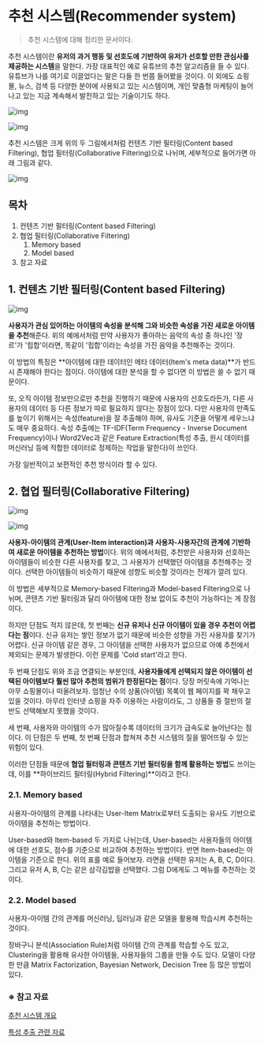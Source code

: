 # 추천 시스템(Recommender system)

> 추천 시스템에 대해 정리한 문서이다. 

추천 시스템이란 **유저의 과거 행동 및 선호도에 기반하여 유저가 선호할 만한 관심사를 제공하는 시스템**을 말한다. 가장 대표적인 예로 유튜브의 추천 알고리즘을 들 수 있다. 유튜브가 나를 여기로 이끌었다는 말은 다들 한 번쯤 들어봤을 것이다. 이 외에도 쇼핑몰, 뉴스, 검색 등 다양한 분야에 사용되고 있는 시스템이며, 개인 맞춤형 마케팅이 늘어나고 있는 지금 계속해서 발전하고 있는 기술이기도 하다. 

![img](https://miro.medium.com/max/1064/1*mz9tzP1LjPBhmiWXeHyQkQ.png)

![img](https://mblogthumb-phinf.pstatic.net/MjAyMDAzMTlfMTQ4/MDAxNTg0NTgxMzA4NTg2.7C_yokw7-3zpstuF_4rGEKos8qjWup4aRUzeGC-5u-4g.5AQ-RSGXSTro5jQwjothmZNSJ_Tvt-0_da9YVWn59lcg.PNG.with_msip/2.PNG?type=w800)

추천 시스템은 크게 위의 두 그림에서처럼 컨텐츠 기반 필터링(Content based Filtering), 협업 필터링(Collaborative Filtering)으로 나뉘며, 세부적으로 들어가면 아래 그림과 같다.

![img](https://media.vlpt.us/images/vvakki_/post/7d716962-e163-4f4e-b057-7376235130e0/image.png)

## 목차

1. 컨텐츠 기반 필터링(Content based Filtering)
2. 협업 필터링(Collaborative Filtering)
   1. Memory based
   2. Model based
3. 참고 자료



## 1. 컨텐츠 기반 필터링(Content based Filtering)

![img](https://t1.daumcdn.net/cfile/tistory/992787445E9D2A7B32)

**사용자가 관심 있어하는 아이템의 속성을 분석해 그와 비슷한 속성을 가진 새로운 아이템을 추천**해준다. 위의 예에서처럼 만약 사용자가 좋아하는 음악의 속성 중 하나인 '장르'가 '힙합'이라면, 똑같이 '힙합'이라는 속성을 가진 음악을 추천해주는 것이다. 

이 방법의 특징은 **아이템에 대한 데이터인 메타 데이터(Item's meta data)**가 반드시 존재해야 한다는 점이다. 아이템에 대한 분석을 할 수 없다면 이 방법은 쓸 수 없기 때문이다. 

또, 오직 아이템 정보만으로만 추천을 진행하기 때문에 사용자의 선호도라든가, 다른 사용자의 데이터 등 다른 정보가 따로 필요하지 않다는 장점이 있다. 다만 사용자의 만족도를 높이기 위해서는 속성(feature)을 잘 추출해야 하며, 유사도 기준을 어떻게 세우느냐도 매우 중요하다. 속성 추출에는 TF-IDF(Term Frequency - Inverse Document Frequency)이나 Word2Vec과 같은 Feature Extraction(특성 추출, 원시 데이터를 머신러닝 등에 적합한 데이터로 정제하는 작업을 말한다)이 쓰인다.

가장 일반적이고 보편적인 추천 방식이라 할 수 있다.  



## 2. 협업 필터링(Collaborative Filtering)

![img](https://media.vlpt.us/images/vvakki_/post/6963c9ea-03ce-41c6-83bf-95f17e15c6fa/Collaborative%20Filtering.png)

![img](https://t3.daumcdn.net/thumb/R720x0.fpng/?fname=http://t1.daumcdn.net/brunch/service/user/16yJ/image/WrbNMmiPKnNFj0_dMxaeQ4-MOBs.png)

**사용자-아이템의 관계(User-Item interaction)과 사용자-사용자간의 관계에 기반하여 새로운 아이템을 추천하는 방법**이다. 위의 예에서처럼, 추천받은 사용자와 선호하는 아이템들이 비슷한 다른 사용자를 찾고, 그 사용자가 선택했던 아이템을 추천해주는 것이다. 선택한 아이템들이 비슷하기 때문에 성향도 비슷할 것이라는 전제가 깔려 있다.  

이 방법은 세부적으로 Memory-based Filtering과 Model-based Filtering으로 나뉘며, 콘텐츠 기반 필터링과 달리 아이템에 대한 정보 없이도 추천이 가능하다는 게 장점이다. 

하지만 단점도 적지 않은데, 첫 번째는 **신규 유저나 신규 아이템이 있을 경우 추천이 어렵다는 점**이다. 신규 유저는 쌓인 정보가 없기 때문에 비슷한 성향을 가진 사용자를 찾기가 어렵다. 신규 아이템 같은 경우, 그 아이템을 선택한 사용자가 없으므로 아예 추천에서 제외되는 문제가 발생한다. 이런 문제를 'Cold start'라고 한다.

두 번째 단점도 위와 조금 연결되는 부분인데, **사용자들에게 선택되지 않은 아이템이 선택된 아이템보다 훨씬 많아 추천의 범위가 한정된다는 점**이다. 당장 머릿속에 기억나는 아무 쇼핑몰이나 떠올려보자. 엄청난 수의 상품(아이템) 목록이 웹 페이지를 꽉 채우고 있을 것이다. 아무리 인터넷 쇼핑을 자주 이용하는 사람이라도, 그 상품들 중 절반의 절반도 선택해보지 못했을 것이다. 

세 번째, 사용자와 아이템의 수가 많아질수록 데이터의 크기가 급속도로 늘어난다는 점이다. 이 단점은 두 번째, 첫 번째 단점과 합쳐져 추천 시스템의 질을 떨어뜨릴 수 있는 위험이 있다. 

이러한 단점들 때문에 **협업 필터링과 콘텐츠 기반 필터링을 함께 활용하는 방법**도 쓰이는데, 이를 **하이브리드 필터링(Hybrid Filtering)**이라고 한다.



### 2.1. Memory based

사용자-아이템의 관계를 나타내는 User-Item Matrix로부터 도출되는 유사도 기반으로 아이템을 추천하는 방법이다. 

User-based와 Item-based 두 가지로 나뉘는데, User-based는 사용자들의 아이템에 대한 선호도, 점수를 기준으로 비교하여 추천하는 방법이다. 반면 Item-based는 아이템을 기준으로 한다. 위의 표를 예로 들어보자. 라면을 선택한 유저는 A, B, C, D이다. 그리고 유저 A, B, C는 같은 삼각김밥을 선택했다. 그럼 D에게도 그 메뉴를 추천하는 것이다.   



### 2.2. Model based

사용자-아이템 간의 관계를 머신러닝, 딥러닝과 같은 모델을 활용해 학습시켜 추천하는 것이다.  

장바구니 분석(Association Rule)처럼 아이템 간의 관계를 학습할 수도 있고, Clustering을 활용해 유사한 아이템들, 사용자들의 그룹을 만들 수도 있다. 모델이 다양한 만큼 Matrix Factorization, Bayesian Network, Decision Tree 등 많은 방법이 있다.





### ※ 참고 자료

[추천 시스템 개요](https://velog.io/@vvakki_/%EC%B6%94%EC%B2%9C-%EC%8B%9C%EC%8A%A4%ED%85%9CRecommendation-System-%EA%B0%9C%EC%9A%94)

[특성 추출 관련 자료](https://codingrabbit.tistory.com/17)

